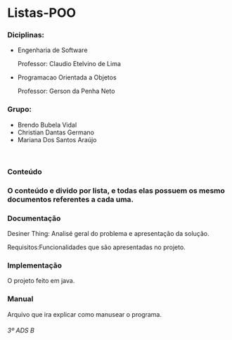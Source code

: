 
<h1>Listas-POO</h1>
<h3>Diciplinas:</h3>
<ul>
   <li>Engenharia de Software</li>
   <p>Professor: Claudio Etelvino de Lima</p>
   <li>Programacao Orientada a Objetos</li>
   <p>Professor: Gerson da Penha Neto</p>
</ul>
<h3>Grupo:</h3>
<ul>
   <li>Brendo Bubela Vidal</li>
   <li>Christian Dantas Germano</li>
   <li>Mariana Dos Santos Araújo</li>
</ul>
<br>
<h3>Conteúdo<h3>
<p>O conteúdo e divido por lista, e todas elas possuem os mesmo documentos referentes a cada uma.<p>
<h3>Documentação</h3>
<p>Desiner Thing: Analisé geral do problema e apresentação da solução.</p>
<p>Requisitos:Funcionalidades que são apresentadas no projeto.</p>
<h3>Implementação</h3>
<p>O projeto feito em java.</p>
<h3>Manual</h3>
<p>Arquivo que ira explicar como manusear o programa.</p>                                                                                                                                  
<h6>3º ADS B</h6>
